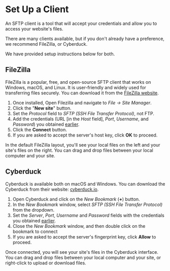 # Set Up a Client

An SFTP client is a tool that will accept your credentials and allow you to access your website's files. 

There are many clients available, but if you don't already have a preference, we recommend FileZilla, or Cyberduck. 

We have provided setup instructions below for both.

## FileZilla

FileZilla is a popular, free, and open-source SFTP client that works on Windows, macOS, and Linux. It is user-friendly and widely used for transferring files securely. You can download it from the [FileZilla website](https://filezilla-project.org/download.php).

1. Once installed, Open Filezilla and navigate to *File → Site Manager*.
2. Click the "**New site**" button.
3. Set the *Protocol* field to *SFTP (SSH File Transfer Protocol)*, not FTP.
4. Add the credentials (URL [in the *Host* field], *Port*, *Username*, and *Password*) you obtained [earlier](credentials.md).
5. Click the **Connect** button.
6. If you are asked to accept the server's host key, click **OK** to proceed.

In the default FileZilla layout, you'll see your local files on the left and your site's files on the right. You can drag and drop files between your local computer and your site. 

## Cyberduck

Cyberduck is available both on macOS and Windows. You can download the Cyberduck from their website: [cyberduck.io](https://cyberduck.io/).

1. Open Cyberduck and click on the *New Bookmark* (**+**) button.
2. In the *New Bookmark* window, select *SFTP (SSH File Transfer Protocol)* from the dropdown.
3. Set the *Server*, *Port*, *Username* and *Password* fields with the credentials you obtained [earlier](credentials.md).
4. Close the *New Bookmark* window, and then double click on the bookmark to connect
5. If you are asked to accept the server's fingerprint key, click **Allow** to proceed.

Once connected, you will see your site's files in the Cyberduck interface. You can drag and drop files between your local computer and your site, or right-click to upload or download files.
